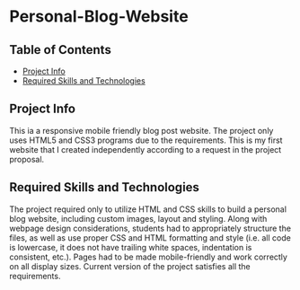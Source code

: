 # Personal-Blog-Website

## Table of Contents

* [Project Info](Project-Info)
* [Required Skills and Technologies](Required-Skills-and-Technologies)

## Project Info

This ia a responsive mobile friendly blog post website.
The project only uses HTML5 and CSS3 programs due to the requirements.
This is my first website that I created independently according to a request in the project proposal.

## Required Skills and Technologies
The project required only to utilize HTML and CSS skills to build a personal blog website, including custom images, layout and styling. Along with webpage design considerations, students had to appropriately structure the files, as well as use proper CSS and HTML formatting and style (i.e. all code is lowercase, it does not have trailing white spaces, indentation is consistent, etc.). Pages had to be made mobile-friendly and work correctly on all display sizes. Current version of the project satisfies all the requirements.
